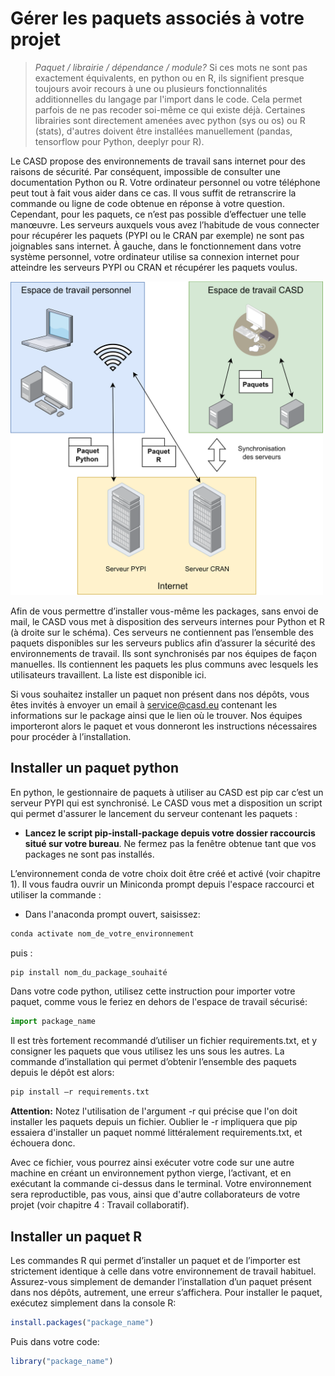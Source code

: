 # Gérer les paquets associés à votre projet

> _Paquet / librairie / dépendance / module?_
> Si ces mots ne sont pas exactement équivalents, en python ou en R, ils signifient presque toujours avoir recours à une ou plusieurs fonctionnalités additionnelles du langage par l'import dans le code. Cela permet parfois de ne pas recoder soi-même ce qui existe déjà. Certaines librairies sont directement amenées avec python (sys ou os) ou R (stats), d'autres doivent être installées manuellement (pandas, tensorflow pour Python, deeplyr pour R).

Le CASD propose des environnements de travail sans internet pour des raisons de sécurité. Par conséquent, impossible de consulter une documentation Python ou R. Votre ordinateur personnel ou votre téléphone peut tout à fait vous aider dans ce cas. Il vous suffit de retranscrire la commande ou ligne de code obtenue en réponse à votre question.
Cependant, pour les paquets, ce n’est pas possible d’effectuer une telle manœuvre. Les serveurs auxquels vous avez l’habitude de vous connecter pour récupérer les paquets (PYPI ou le CRAN par exemple) ne sont pas joignables sans internet.
À gauche, dans le fonctionnement dans votre système personnel, votre ordinateur utilise sa connexion internet pour atteindre les serveurs PYPI ou CRAN et récupérer les paquets voulus.

<img src="/assets/images/serveurs.png" alt="serveurs" style="width:500px;"/>

Afin de vous permettre d’installer vous-même les packages, sans envoi de mail, le CASD vous met à disposition des serveurs internes pour Python et R (à droite sur le schéma). Ces serveurs ne contiennent pas l’ensemble des paquets disponibles sur les serveurs publics afin d’assurer la sécurité des environnements de travail. Ils sont synchronisés par nos équipes de façon manuelles. Ils contiennent les paquets les plus communs avec lesquels les utilisateurs travaillent. La liste est disponible ici.

Si vous souhaitez installer un paquet non présent dans nos dépôts, vous êtes invités à envoyer un email à [service@casd.eu](mailto:service@casd.eu) contenant les informations sur le package ainsi que le lien où le trouver. Nos équipes importeront alors le paquet et vous donneront les instructions nécessaires pour procéder à l’installation.

## Installer un paquet python

En python, le gestionnaire de paquets à utiliser au CASD est pip car c’est un serveur PYPI qui est synchronisé. Le CASD vous met a disposition un script qui permet d'assurer le lancement du serveur contenant les paquets :

- **Lancez le script pip-install-package depuis votre dossier raccourcis situé sur votre bureau**. Ne fermez pas la fenêtre obtenue tant que vos packages ne sont pas installés.

L’environnement conda de votre choix doit être créé et activé (voir chapitre 1). Il vous faudra ouvrir un Miniconda prompt depuis l'espace raccourci et utiliser la commande : 

- Dans l'anaconda prompt ouvert, saisissez:

```bash
conda activate nom_de_votre_environnement
```

puis :

```bash
pip install nom_du_package_souhaité
```

Dans votre code python, utilisez cette instruction pour importer votre paquet, comme vous le feriez en dehors de l'espace de travail sécurisé:

```python
import package_name
```

Il est très fortement recommandé d’utiliser un fichier requirements.txt, et y consigner les paquets que vous utilisez les uns sous les autres. La commande d’installation qui permet d’obtenir l’ensemble des paquets depuis le dépôt est alors:

```bash
pip install –r requirements.txt
```

**Attention:** Notez l'utilisation de l'argument -r qui précise que l'on doit installer les paquets depuis un fichier. Oublier le -r impliquera que pip essaiera d'installer un paquet nommé littéralement requirements.txt, et échouera donc.

Avec ce fichier, vous pourrez ainsi exécuter votre code sur une autre machine en créant un environnement python vierge, l’activant, et en exécutant la commande ci-dessus dans le terminal. Votre environnement sera reproductible, pas vous, ainsi que d'autre collaborateurs de votre projet (voir chapitre 4 : Travail collaboratif).

## Installer un paquet R

Les commandes R qui permet d’installer un paquet et de l’importer est strictement identique à celle dans votre environnement de travail habituel. Assurez-vous simplement de demander l’installation d’un paquet présent dans nos dépôts, autrement, une erreur s’affichera. Pour installer le paquet, exécutez simplement dans la console R:

```r
install.packages("package_name")
```

Puis dans votre code:

```r
library("package_name")
```
